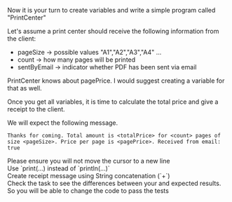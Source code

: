 Now it is your turn to create variables and write a simple program called "PrintCenter"

Let's assume a print center should receive the following information from the client:
* pageSize -> possible values "A1","A2","A3","A4" ...
* count -> how many pages will be printed
* sentByEmail -> indicator whether PDF has been sent via email

PrintCenter knows about pagePrice. I would suggest creating a variable for that as well.

Once you get all variables, it is time to calculate the total price and give a receipt to the client.

We will expect the following message.
```
Thanks for coming. Total amount is <totalPrice> for <count> pages of size <pageSize>. Price per page is <pagePrice>. Received from email: true
```

<div class="hint">
  Please ensure you will not move the cursor to a new line
</div>

<div class="hint">
  Use `print(...) instead of `println(...)`
</div>

<div class="hint">
  Create receipt message using String concatenation (`+`)
</div>

<div class="hint">
  Check the task to see the differences between your and expected results. 
  So you will be able to change the code to pass the tests
</div>